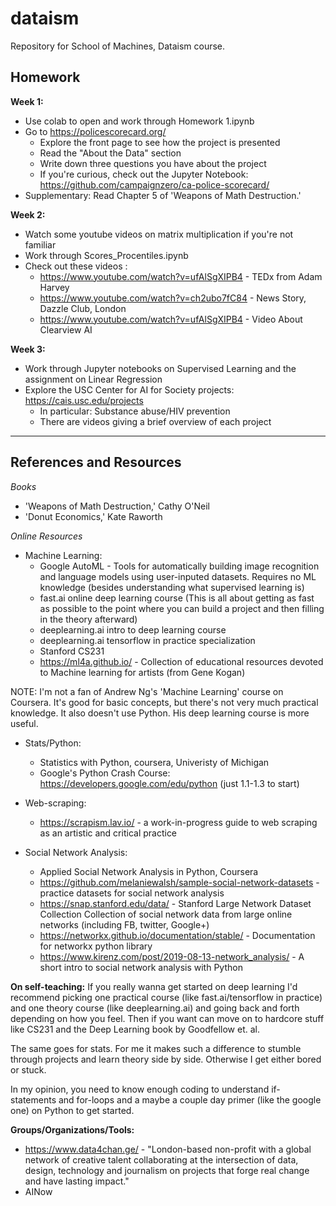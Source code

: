 # dataism
Repository for School of Machines, Dataism course.

## Homework
**Week 1:**
* Use colab to open and work through Homework 1.ipynb
* Go to https://policescorecard.org/
   - Explore the front page to see how the project is presented
   - Read the "About the Data" section
   - Write down three questions you have about the project
   - If you're curious, check out the Jupyter Notebook: https://github.com/campaignzero/ca-police-scorecard/
* Supplementary: Read Chapter 5 of 'Weapons of Math Destruction.'

**Week 2:**
* Watch some youtube videos on matrix multiplication if you're not familiar
* Work through Scores_Procentiles.ipynb
* Check out these videos : 
   * https://www.youtube.com/watch?v=ufAlSgXIPB4 - TEDx from Adam Harvey
   * https://www.youtube.com/watch?v=ch2ubo7fC84 - News Story, Dazzle Club, London
   * https://www.youtube.com/watch?v=ufAlSgXIPB4 - Video About Clearview AI
   
**Week 3:**
* Work through Jupyter notebooks on Supervised Learning and the assignment on Linear Regression
* Explore the USC Center for AI for Society projects: https://cais.usc.edu/projects
   * In particular: Substance abuse/HIV prevention
   * There are videos giving a brief overview of each project
   
 ---  
   
## References and Resources

*Books*
* 'Weapons of Math Destruction,' Cathy O'Neil
* 'Donut Economics,' Kate Raworth

*Online Resources*
* Machine Learning:
   * Google AutoML - Tools for automatically building image recognition and language models using user-inputed datasets. Requires no ML knowledge (besides understanding what supervised learning is)
   * fast.ai online deep learning course (This is all about getting as fast as possible to the point where you can build a project and then filling in the theory afterward) 
   * deeplearning.ai intro to deep learning course
   * deeplearning.ai tensorflow in practice specialization
   * Stanford CS231
   * https://ml4a.github.io/ - Collection of educational resources devoted to Machine learning for artists (from Gene Kogan)
   
NOTE: I'm not a fan of Andrew Ng's 'Machine Learning' course on Coursera. It's good for basic concepts, but there's not very much practical knowledge. It also doesn't use Python. His deep learning course is more useful.
  
* Stats/Python:
   * Statistics with Python, coursera, Univeristy of Michigan
   * Google's Python Crash Course: https://developers.google.com/edu/python (just 1.1-1.3 to start)


* Web-scraping:
   * https://scrapism.lav.io/ - a work-in-progress guide to web scraping as an artistic and critical practice
   
* Social Network Analysis:
   * Applied Social Network Analysis in Python, Coursera
   * https://github.com/melaniewalsh/sample-social-network-datasets - practice datasets for social network analysis
   * https://snap.stanford.edu/data/ - Stanford Large Network Dataset Collection
Collection of social network data from large online networks (including FB, twitter, Google+)
   * https://networkx.github.io/documentation/stable/ - Documentation for networkx python library
   * https://www.kirenz.com/post/2019-08-13-network_analysis/ - A short intro to social network analysis with Python



**On self-teaching:**
If you really wanna get started on deep learning I'd recommend picking one practical course (like fast.ai/tensorflow in practice) and one theory course (like deeplearning.ai) and going back and forth depending on how you feel. Then if you want can move on to hardcore stuff like CS231 and the Deep Learning book by Goodfellow et. al.

The same goes for stats. For me it makes such a difference to stumble through projects and learn theory side by side. Otherwise I get either bored or stuck.

In my opinion, you need to know enough coding to understand if-statements and for-loops and a maybe a couple day primer (like the google one) on Python to get started.

**Groups/Organizations/Tools:**
* https://www.data4chan.ge/ - "London-based non-profit with a global network of creative talent collaborating at the intersection of data, design, technology and journalism on projects that forge real change and have lasting impact."
* AINow
